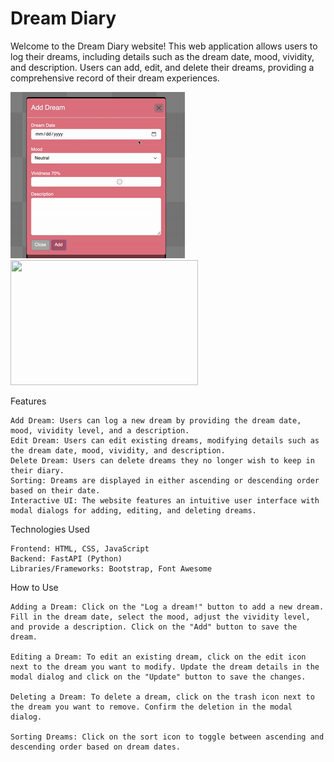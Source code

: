 # Dream Diary
Welcome to the Dream Diary website! This web application allows users to log their dreams, including details such as the dream date, mood, vividity, and description. Users can add, edit, and delete their dreams, providing a comprehensive record of their dream experiences.

![Dream Diary](demo.gif)
<img src="https://i.kym-cdn.com/photos/images/newsfeed/001/400/328/5e3.gif" width="300" height="200">

Features

    Add Dream: Users can log a new dream by providing the dream date, mood, vividity level, and a description.
    Edit Dream: Users can edit existing dreams, modifying details such as the dream date, mood, vividity, and description.
    Delete Dream: Users can delete dreams they no longer wish to keep in their diary.
    Sorting: Dreams are displayed in either ascending or descending order based on their date.
    Interactive UI: The website features an intuitive user interface with modal dialogs for adding, editing, and deleting dreams.

Technologies Used

    Frontend: HTML, CSS, JavaScript
    Backend: FastAPI (Python)
    Libraries/Frameworks: Bootstrap, Font Awesome

How to Use

    Adding a Dream: Click on the "Log a dream!" button to add a new dream. Fill in the dream date, select the mood, adjust the vividity level, and provide a description. Click on the "Add" button to save the dream.

    Editing a Dream: To edit an existing dream, click on the edit icon next to the dream you want to modify. Update the dream details in the modal dialog and click on the "Update" button to save the changes.

    Deleting a Dream: To delete a dream, click on the trash icon next to the dream you want to remove. Confirm the deletion in the modal dialog.

    Sorting Dreams: Click on the sort icon to toggle between ascending and descending order based on dream dates.
